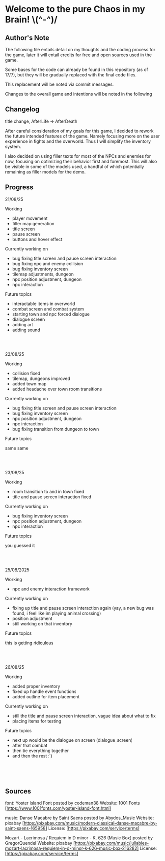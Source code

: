 # Welcome to the pure Chaos in my Brain! \\(^-^)/

## Author's Note

The following file entails detail on my thoughts and the coding process for the game, later it will entail credits for free and open sources used in the game.

Some bases for the code can already be found in this repository (as of 17/7), but they will be gradually replaced with the final code files. 

This replacement will be noted via commit messages. 

Changes to the overall game and intentions will be noted in the following 

## Changelog

title change, AfterLife → AfterDeath

After careful consideration of my goals for this game, I decided to rework the future intended features of the game. Namely focusing more on the user experience in fights and the overworld. Thus I will simplify the inventory system. 

I also decided on using filler texts for most of the NPCs and enemies for now, focusing on optimizing their behavior first and foremost. This will also be visible in some of the models used, a handful of which potentially remaining as filler models for the demo.

## Progress

21/08/25

Working
  - player movement
  - filler map generation
  - title screen
  - pause screen
  - buttons and hover effect

Currently working on
  - bug fixing title screen and pause screen interaction
  - bug fixing npc and enemy collision
  - bug fixing inventory screen
  - tilemap adjustments, dungeon
  - npc position adjustment, dungeon
  - npc interaction

Future topics
  - interactable items in overworld
  - combat screen and combat system
  - starting town and npc forced dialogue
  - dialogue screen
  - adding art
  - adding sound

<br>
<br>

22/08/25

Working
  - collision fixed
  - tilemap, dungeons improved
  - added town map
  - added headache over town room transitions

Currently working on
  - bug fixing title screen and pause screen interaction
  - bug fixing inventory screen
  - npc position adjustment, dungeon
  - npc interaction
  - bug fixing transition from dungeon to town

Future topics

  same same

<br>
<br>

23/08/25

Working
  - room transition to and in town fixed
  - title and pause screen interaction fixed

Currently working on
  - bug fixing inventory screen
  - npc position adjustment, dungeon
  - npc interaction

Future topics

  you guessed it

<br>
<br>

25/08/2025

Working 
  - npc and enemy interaction framework

Currently working on 
  - fixing up title and pause screen interaction again (yay, a new bug was found, i feel like im playing animal crossing)
  - position adjustment
  - still working on that inventory

Future topics

  this is getting ridiculous

<br>
<br>

26/08/25

Working 
  - added proper inventory
  - fixed up handle event functions
  - added outline for item placement

Currently working on 
  - still the title and pause screen interaction, vague idea about what to fix
  - placing items for testing

Future topics

  - next up would be the dialogue on screen (dialogue_screen)
  - after that combat
  - then tie everything together
  - and then the rest :')

<br>
<br>
<br>

## Sources 

font: 
Yoster Island Font posted by codeman38
Website: 1001 Fonts
[https://www.1001fonts.com/yoster-island-font.html]

music: 
Danse Macabre by Saint Saens posted by Abydos_Music
Website: pixabay
[https://pixabay.com/music/modern-classical-danse-macabre-by-saint-saens-165958]
License:
[https://pixabay.com/service/terms]

Mozart - Lacrimosa / Requiem in D minor - K. 626 (Music Box) posted by GregorQuendel
Website: pixabay
[https://pixabay.com/music/lullabies-mozart-lacrimosa-requiem-in-d-minor-k-626-music-box-216282]
License:
[https://pixabay.com/service/terms]
